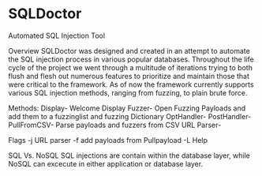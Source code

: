 # SQLDoctor
Automated SQL Injection Tool 

Overview
SQLDoctor was designed and created in an attempt to automate the SQL injection process in various popular databases. Throughout the life cycle of the project we went through a multitude of iterations trying to both flush and flesh out numerous features to prioritize and maintain those that were critical to the framework. As of now the framework currently supports various SQL injection methods, ranging from fuzzing, to plain brute force.

Methods:
  Display- Welcome Display
  Fuzzer- Open Fuzzing Payloads and add them to a fuzzinglist and fuzzing Dictionary 
  OptHandler- 
  PostHandler-
  PullFromCSV- Parse payloads and fuzzers from CSV 
  URL Parser-
  
Flags
  -j URL parser
  -f add payloads from Pullpayload
  -L Help
  
SQL Vs. NoSQL
SQL injections are contain within the database layer, while NoSQL can excecute in either application or database layer. 
